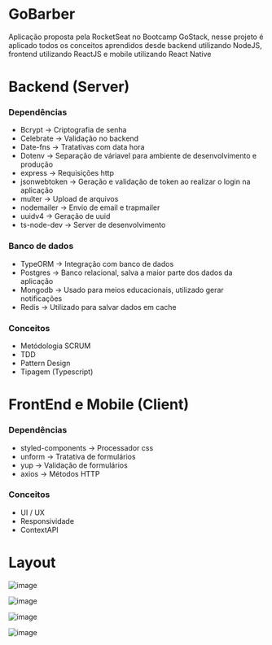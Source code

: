 # GoBarber

Aplicação proposta pela RocketSeat no Bootcamp GoStack, nesse projeto é aplicado todos os conceitos aprendidos desde backend utilizando NodeJS, frontend utilizando ReactJS e mobile utilizando React Native

# Backend (Server)

### Dependências 

- Bcrypt -> Criptografia de senha
- Celebrate -> Validação no backend
- Date-fns -> Tratativas com data hora
- Dotenv -> Separação de váriavel para ambiente de desenvolvimento e produção
- express -> Requisições http
- jsonwebtoken -> Geração e validação de token ao realizar o login na aplicação
- multer -> Upload de arquivos
- nodemailer -> Envio de email e trapmailer
- uuidv4 -> Geração de uuid
- ts-node-dev -> Server de desenvolvimento

### Banco de dados

  - TypeORM -> Integração com banco de dados
  - Postgres -> Banco relacional, salva a maior parte dos dados da aplicação
  - Mongodb -> Usado para meios educacionais, utilizado gerar notificações
  - Redis -> Utilizado para salvar dados em cache

### Conceitos

  - Metódologia SCRUM
  - TDD
  - Pattern Design
  - Tipagem (Typescript)
  
# FrontEnd e Mobile (Client)

### Dependências 

 - styled-components -> Processador css
 - unform -> Tratativa de formulários
 - yup -> Validação de formulários
 - axios -> Métodos HTTP
 
### Conceitos
  - UI / UX
  - Responsividade
  - ContextAPI
  
# Layout

![image](https://user-images.githubusercontent.com/60005589/97364401-c97a9080-1882-11eb-9007-32a2dab35354.png)

![image](https://user-images.githubusercontent.com/60005589/97364483-e3b46e80-1882-11eb-9ae9-9583e4f531dc.png)

![image](https://user-images.githubusercontent.com/60005589/97364552-fb8bf280-1882-11eb-8ac0-4abf0f7fef6d.png)

![image](https://user-images.githubusercontent.com/60005589/97364610-10688600-1883-11eb-889e-f2fe6e13c40d.png)
